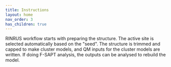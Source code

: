 ```yaml
---
title: Instructions
layout: home
nav_order: 3
has_children: true
---
```


RINRUS workflow starts with preparing the structure. The active site is selected automatically based on the "seed". The structure is trimmed and capped to make cluster models, and QM inputs for the cluster models are written. If doing F-SAPT analysis, the outputs can be analysed to rebuild the model. 
